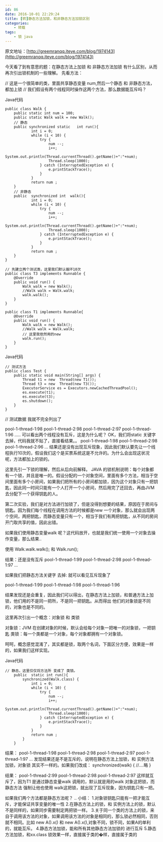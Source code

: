 ```yaml
---
id: 86
date: 2016-10-01 22:29:24
title: [转]静态方法加锁，和非静态方法加锁区别
categories:
    - 转载
tags:
    - 锁 java
---
```

原文地址：[http://greemranqq.iteye.com/blog/1974143](http://greemranqq.iteye.com/blog/1974143)

今天看了到有意思的题：在静态方法上加锁 和 非静态方法加锁 有什么区别，从而再次引出锁机制的一些理解。
先看方法：
 
// 这是一个很简单的类，里面共享静态变量 num,然后一个静态 和 非静态方法，都加上锁
// 我们假设有两个线程同时操作这两个方法，那么数据能互斥吗？
 
Java代码  

```
public class Walk {  
    public static int num = 100;  
    public static Walk walk = new Walk();  
    // 静态  
    public synchronized static   int run(){  
            int i = 0;  
            while (i < 10) {  
                try {  
                    num --;  
                    i++;  
                    System.out.println(Thread.currentThread().getName()+":"+num);  
                    Thread.sleep(1000);  
                } catch (InterruptedException e) {  
                    e.printStackTrace();  
                }  
            }  
            return num ;  
    }  
    // 非静态  
    public  synchronized int  walk(){  
            int i = 0;  
            while (i < 10) {  
                try {  
                    num --;  
                    i++;  
                    System.out.println(Thread.currentThread().getName()+":"+num);  
                    Thread.sleep(1000);  
                } catch (InterruptedException e) {  
                    e.printStackTrace();  
                }  
            }  
            return num ;  
    }  
}  
```

```
// 先建立两个测试类，这里我们默认循环10次  
public class T3 implements Runnable {  
    @Override  
    public void run() {  
        Walk walk = new Walk();  
        //Walk walk = Walk.walk;  
        walk.walk();  
    }  
}  
  
public class T1 implements Runnable{  
    @Override  
    public void run() {  
        Walk walk = new Walk();  
        //Walk walk = Walk.walk;  
        // 这里我依然用的new  
        walk.run();  
    }  
}  
```

  

 
Java代码 

```
// 测试方法  
public class Test {  
    public static void main(String[] args) {  
        Thread t1 = new  Thread(new T1());  
        Thread t3 = new  Thread(new T3());  
        ExecutorService es = Executors.newCachedThreadPool();  
        es.execute(t1);  
        es.execute(t3);  
        es.shutdown();  
    }  
}  
```

 // 测试数据 我就不完全列出了
 
pool-1-thread-1:98
pool-1-thread-2:98
pool-1-thread-2:97
pool-1-thread-1:96
.....
可以看出两个线程没有互斥，这是为什么呢？
OK，我们将static 关键字去掉，代码我就不贴了，直接看结果。。
pool-1-thread-1:98
pool-1-thread-2:98
pool-1-thread-2:96
... 
结果还是没有出现互斥现象，因此我们默认要先让一个线程执行10次的，假设我们这个是买票系统这是不允许的。为什么会出现这状况呢，方法都加上的锁的。
 
这里先引一下锁的理解，然后从后向前解释。
JAVA 的锁机制说明：每个对象都有一个锁，并且是唯一的。假设分配的一个对象空间，里面有多个方法，相当于空间里面有多个小房间，如果我们把所有的小房间都加锁，因为这个对象只有一把钥匙，因此同一时间只能有一个人打开一个小房间，然后用完了还回去，再由JVM 去分配下一个获得钥匙的人。
 
第二次实验，我们是对方法进行加锁了，但是没得到想要的结果，原因在于房间与钥匙。因为我们每个线程在调用方法的时候都是new 一个对象，那么就会出现两个空间，两把钥匙，而静态变量只有一个，相当于我们有两把钥匙，从不同的房间开门取共享的值，因此出错。
 
如果我们使用静态变量walk 呢？这代码放开，也就是我们统一使用一个对象去操作变量，那么结果..
 
使用 Walk.walk.walk();  和 Walk.run();
 
结果：还是没有互斥
pool-1-thread-1:99
pool-1-thread-2:98
pool-1-thread-1:97
...
 
如果我们把静态方法关键字 去掉: 就可以看见互斥现象了
 
pool-1-thread-1:99
pool-1-thread-1:98
pool-1-thread-1:96
 
结果发现还是会重复，因此我们可以得出，在静态方法上加锁，和普通方法上加锁，他们用的不是同一把所，不是同一把钥匙。从而得出 他们的对象锁是不同的，对象也是不同的。
 
这里再次引出一个概念：对象锁  和  类锁
 
对象锁：JVM 在创建对象的时候，默认会给每个对象一把唯一的对象锁，一把钥匙
类锁：每一个类都是一个对象，每个对象都拥有一个对象锁。
 
呵呵，概念感觉混淆了，其实都是锁，取两个名词，下面区分方便，效果是一样的，如果我们这样实现。
 
 
Java代码 

```
// 静态，这里仅仅将方法所 变成了 类锁。  
    public  static int run(){  
        synchronized(Walk.class) {  
            int i = 0;  
            while (i < 10) {  
                try {  
                    num --;  
                    i++;  
                    System.out.println(Thread.currentThread().getName()+":"+num);  
                    Thread.sleep(1000);  
                } catch (InterruptedException e) {  
                    e.printStackTrace();  
                }  
            }  
            return num ;  
        }  
    }  
```

结果：
pool-1-thread-1:98
pool-1-thread-2:98
pool-1-thread-2:97
pool-1-thread-1:97
...
发现结果还是不是互斥的，说明在静态方法上加锁，和 实例方法加锁，对象锁 其实不一样的。如果我们改成：
synchronized(walk) {
//....略
}
 
结果：
pool-1-thread-2:99
pool-1-thread-2:98
pool-1-thread-2:97
这样就互斥了，因为T1 是通过静态变量walk 调用的，默认就是用的walk 对象这把锁，而静态方法 强制让他也使用 walk这把锁，就出现了互斥现象，因为钥匙只有一把。
 
如果我们两个方法都是静态方法呢？
..
小结：
    1.对象锁钥匙只能有一把才能互斥，才能保证共享变量的唯一性
    2.在静态方法上的锁，和 实例方法上的锁，默认不是同样的，如果同步需要制定两把锁一样。
    3.关于同一个类的方法上的锁，来自于调用该方法的对象，如果调用该方法的对象是相同的，那么锁必然相同，否则就不相同。比如 new A().x() 和 new A().x(),对象不同，锁不同，如果A的单利的，就能互斥。
    4.静态方法加锁，能和所有其他静态方法加锁的 进行互斥
    5.静态方法加锁，和xx.class 锁效果一样，直接属于类的�样，直接属于类的